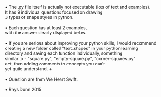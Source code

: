 •	The .py file itself is actually not executable (lots of text and examples).<br>
It has 9 individual questions focused on drawing<br>
3 types of shape styles in python.<br>
<br>
•	Each question has at least 2 examples,<br>
with the answer clearly displayed below.<br>
<br>
•	If you are serious about improving your python skills, I would recommend<br>
creating a new folder called "text_shapes" in your python learning<br>
directory and saving each function individually, something<br>
similar to - "square.py", "empty-square.py", "corner-squares.py"<br>
ect, then adding comments to concepts you can't<br>
yet quite understand. +<br>
<br>
•	Question are from We Heart Swift.<br>
<br>
•	Rhys Dunn 2015<br>
